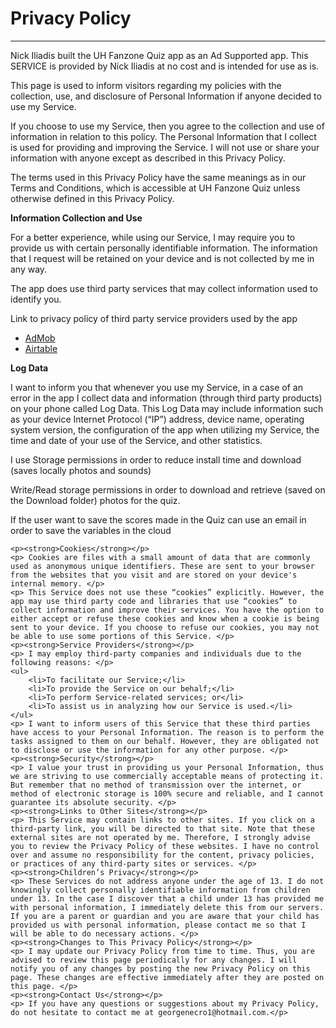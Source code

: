 <h1> Privacy Policy </h1>
<hr>
<div id="content">
    <p> Nick Iliadis built the UH Fanzone Quiz&nbsp;app as an Ad Supported app. This SERVICE is provided by Nick Iliadis at no cost and is intended for use as is. </p>
    <p> This page is used to inform visitors regarding my policies with the collection, use, and disclosure of Personal Information if anyone decided to use my Service. </p>
    <p> If you choose to use my Service, then you agree to the collection and use of information in relation to this policy. The Personal Information that I collect is used for providing and improving the Service. I will not use or share your information with anyone except as described in this Privacy Policy. </p>
    <p> The terms used in this Privacy Policy have the same meanings as in our Terms and Conditions, which is accessible at UH Fanzone Quiz unless otherwise defined in this Privacy Policy. </p>
    <p><strong>Information Collection and Use</strong></p>
    <p> For a better experience, while using our Service, I may require you to provide us with certain personally identifiable information. The information that I request will be retained on your device and is not collected by me in any way. </p>
    <p> The app does use third party services that may collect information used to identify you. </p>
    <div>
        <p> Link to privacy policy of third party service providers used by the app </p>
        <ul>
            <li><a href="https://support.google.com/admob/answer/6128543?hl=en" rel="nofollow" target="_blank">AdMob</a></li>
            <li><a href="https://airtable.com/privacy" rel="nofollow" target="_blank">Airtable</a></li>
        </ul>
    </div>
    <p><strong>Log Data</strong></p>
    <p> I want to inform you that whenever you use my Service, in a case of an error in the app I collect data and information (through third party products) on your phone called Log Data. This Log Data may include information such as your device Internet Protocol (“IP”) address, device name, operating system version, the configuration of the app when utilizing my Service, the time and date of your use of the Service, and other statistics. </p>
    <p>I use Storage permissions in order to reduce install time and download (saves locally photos and sounds)</p>
    <p>Write/Read storage permissions in order to download and retrieve (saved on the Download folder) photos for the quiz.</p>
     <p>If the user want to save the scores made in the Quiz can use an email in order to save the variables in the cloud</p>
    
    <p><strong>Cookies</strong></p>
    <p> Cookies are files with a small amount of data that are commonly used as anonymous unique identifiers. These are sent to your browser from the websites that you visit and are stored on your device's internal memory. </p>
    <p> This Service does not use these “cookies” explicitly. However, the app may use third party code and libraries that use “cookies” to collect information and improve their services. You have the option to either accept or refuse these cookies and know when a cookie is being sent to your device. If you choose to refuse our cookies, you may not be able to use some portions of this Service. </p>
    <p><strong>Service Providers</strong></p>
    <p> I may employ third-party companies and individuals due to the following reasons: </p>
    <ul>
        <li>To facilitate our Service;</li>
        <li>To provide the Service on our behalf;</li>
        <li>To perform Service-related services; or</li>
        <li>To assist us in analyzing how our Service is used.</li>
    </ul>
    <p> I want to inform users of this Service that these third parties have access to your Personal Information. The reason is to perform the tasks assigned to them on our behalf. However, they are obligated not to disclose or use the information for any other purpose. </p>
    <p><strong>Security</strong></p>
    <p> I value your trust in providing us your Personal Information, thus we are striving to use commercially acceptable means of protecting it. But remember that no method of transmission over the internet, or method of electronic storage is 100% secure and reliable, and I cannot guarantee its absolute security. </p>
    <p><strong>Links to Other Sites</strong></p>
    <p> This Service may contain links to other sites. If you click on a third-party link, you will be directed to that site. Note that these external sites are not operated by me. Therefore, I strongly advise you to review the Privacy Policy of these websites. I have no control over and assume no responsibility for the content, privacy policies, or practices of any third-party sites or services. </p>
    <p><strong>Children’s Privacy</strong></p>
    <p> These Services do not address anyone under the age of 13. I do not knowingly collect personally identifiable information from children under 13. In the case I discover that a child under 13 has provided me with personal information, I immediately delete this from our servers. If you are a parent or guardian and you are aware that your child has provided us with personal information, please contact me so that I will be able to do necessary actions. </p>
    <p><strong>Changes to This Privacy Policy</strong></p>
    <p> I may update our Privacy Policy from time to time. Thus, you are advised to review this page periodically for any changes. I will notify you of any changes by posting the new Privacy Policy on this page. These changes are effective immediately after they are posted on this page. </p>
    <p><strong>Contact Us</strong></p>
    <p> If you have any questions or suggestions about my Privacy Policy, do not hesitate to contact me at georgenecro1@hotmail.com.</p>
</div>


